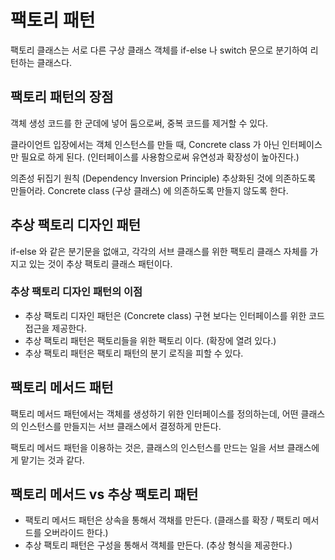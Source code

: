# 팩토리 패턴

팩토리 클래스는 서로 다른 구상 클래스 객체를 if-else 나 switch 문으로 분기하여 리턴하는 클래스다.

## 팩토리 패턴의 장점
객체 생성 코드를 한 군데에 넣어 둠으로써, 중복 코드를 제거할 수 있다.

클라이언트 입장에서는 객체 인스턴스를 만들 때, Concrete class 가 아닌 인터페이스만 필요로 하게 된다. (인터페이스를 사용함으로써 유연성과 확장성이 높아진다.)

의존성 뒤집기 원칙 (Dependency Inversion Principle) 추상화된 것에 의존하도록 만들어라. Concrete class (구상 클래스) 에 의존하도록 만들지 않도록 한다.

## 추상 팩토리 디자인 패턴
if-else 와 같은 분기문을 없애고, 각각의 서브 클래스를 위한 팩토리 클래스 자체를 가지고 있는 것이 추상 팩토리 클래스 패턴이다.

### 추상 팩토리 디자인 패턴의 이점
- 추상 팩토리 디자인 패턴은 (Concrete class) 구현 보다는 인터페이스를 위한 코드 접근을 제공한다.
- 추상 팩토리 패턴은 팩토리들을 위한 팩토리 이다. (확장에 열려 있다.)
- 추상 팩토리 패턴은 팩토리 패턴의 분기 로직을 피할 수 있다.

## 팩토리 메서드 패턴
팩토리 메서드 패턴에서는 객체를 생성하기 위한 인터페이스를 정의하는데, 어떤 클래스의 인스턴스를 만들지는 서브 클래스에서 결정하게 만든다.

팩토리 메서드 패턴을 이용하는 것은, 클래스의 인스턴스를 만드는 일을 서브 클래스에게 맡기는 것과 같다.

## 팩토리 메서드 vs 추상 팩토리 패턴
- 팩토리 메서드 패턴은 상속을 통해서 객채를 만든다. (클래스를 확장 / 팩토리 메서드를 오버라이드 한다.)
- 추상 팩토리 패턴은 구성을 통해서 객체를 만든다. (추상 형식을 제공한다.)
